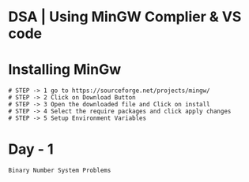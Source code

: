 # DSA | Using MinGW Complier & VS code 

# Installing MinGw 
    # STEP -> 1 go to https://sourceforge.net/projects/mingw/
    # STEP -> 2 Click on Download Button
    # STEP -> 3 Open the downloaded file and Click on install
    # STEP -> 4 Select the require packages and click apply changes
    # STEP -> 5 Setup Environment Variables

# Day - 1
    Binary Number System Problems